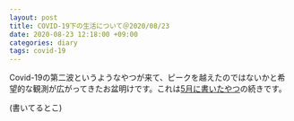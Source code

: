 ```yaml
---
layout: post
title: COVID-19下の生活について＠2020/08/23
date: 2020-08-23 12:18:00 +09:00
categories: diary
tags: covid-19
---
```


Covid-19の第二波というようなやつが来て、ピークを越えたのではないかと希望的な観測が広がってきたお盆明けです。これは[5月に書いたやつ](./2020-05-16-life-with-covid-19.markdown)の続きです。

(書いてるとこ)


